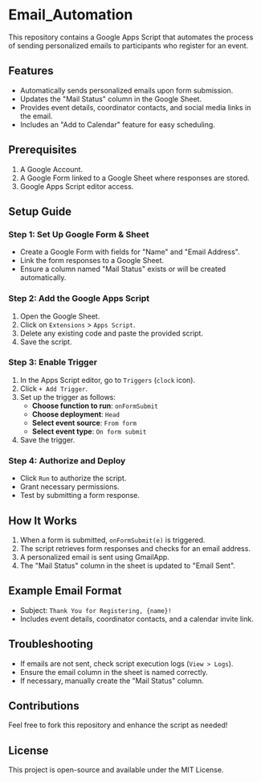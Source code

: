 # Email_Automation
This repository contains a Google Apps Script that automates the process of sending personalized emails to participants who register for an event.
## Features
- Automatically sends personalized emails upon form submission.
- Updates the "Mail Status" column in the Google Sheet.
- Provides event details, coordinator contacts, and social media links in the email.
- Includes an "Add to Calendar" feature for easy scheduling.

## Prerequisites
1. A Google Account.
2. A Google Form linked to a Google Sheet where responses are stored.
3. Google Apps Script editor access.

## Setup Guide

### Step 1: Set Up Google Form & Sheet
- Create a Google Form with fields for "Name" and "Email Address".
- Link the form responses to a Google Sheet.
- Ensure a column named "Mail Status" exists or will be created automatically.

### Step 2: Add the Google Apps Script
1. Open the Google Sheet.
2. Click on `Extensions` > `Apps Script`.
3. Delete any existing code and paste the provided script.
4. Save the script.

### Step 3: Enable Trigger
1. In the Apps Script editor, go to `Triggers` (`clock` icon).
2. Click `+ Add Trigger`.
3. Set up the trigger as follows:
   - **Choose function to run**: `onFormSubmit`
   - **Choose deployment**: `Head`
   - **Select event source**: `From form`
   - **Select event type**: `On form submit`
4. Save the trigger.

### Step 4: Authorize and Deploy
- Click `Run` to authorize the script.
- Grant necessary permissions.
- Test by submitting a form response.

## How It Works
1. When a form is submitted, `onFormSubmit(e)` is triggered.
2. The script retrieves form responses and checks for an email address.
3. A personalized email is sent using GmailApp.
4. The "Mail Status" column in the sheet is updated to "Email Sent".

## Example Email Format
- Subject: `Thank You for Registering, {name}!`
- Includes event details, coordinator contacts, and a calendar invite link.

## Troubleshooting
- If emails are not sent, check script execution logs (`View > Logs`).
- Ensure the email column in the sheet is named correctly.
- If necessary, manually create the "Mail Status" column.

## Contributions
Feel free to fork this repository and enhance the script as needed!

## License
This project is open-source and available under the MIT License.
